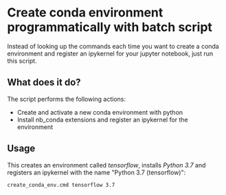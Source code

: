 # Create conda environment programmatically with batch script

Instead of looking up the commands each time you want to create a conda environment and register an ipykernel for your jupyter notebook, just run this script.

## What does it do?
The script performs the following actions:
 - Create and activate a new conda environment with python
 - Install nb_conda extensions and register an ipykernel for the environment

## Usage
This creates an environment called *tensorflow*, installs *Python 3.7* and registers an ipykernel with the name "Python 3.7 (tensorflow)":

```create_conda_env.cmd tensorflow 3.7```
